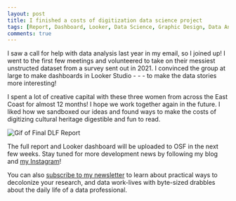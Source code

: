 ```yaml
---
layout: post
title: I finished a costs of digitization data science project
tags: [Report, Dashboard, Looker, Data Science, Graphic Design, Data Analysis]
comments: true
---
```

I saw a call for help with data analysis last year in my email, so I joined up! I went to the first few meetings and volunteered to take on their messiest unstructed dataset from a survey sent out in 2021. I convinced the group at large to make dashboards in Looker Studio - - - to make the data stories more interesting!

I spent a lot of creative capital with these three women from across the East Coast for almost 12 months! I hope we work together again in the future. I liked how we sandboxed our ideas and found ways to make the costs of digitizing cultural heritage digestible and fun to read.

![Gif of Final DLF Report](https://drei558.github.io/assets/Moonlight_Announcement_240213.gif)

The full report and Looker dashboard will be uploaded to OSF in the next few weeks. Stay tuned for more development news by following my blog and [my Instagram](https://www.instagram.com/decolfutures/)!

You can also [subscribe to my newsletter](https://decolfutures.beehiiv.com/subscribe) to learn about practical ways to decolonize your research, and data work-lives with byte-sized drabbles about the daily life of a data professional. 

